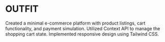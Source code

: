 # OUTFIT
Created a minimal e-commerce platform with product listings, cart functionality, and payment simulation. Utilized Context API to manage the shopping cart state. Implemented responsive design using Tailwind CSS.
